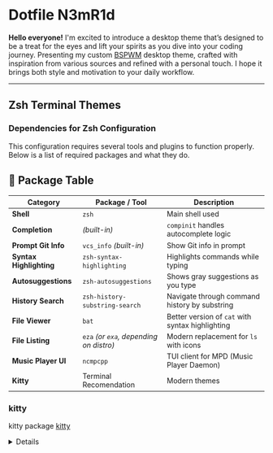# Dotfile N3mR1d

**Hello everyone!**
I'm excited to introduce a desktop theme that’s designed to be a treat for the eyes and lift your spirits as you dive into your coding journey.
Presenting my custom [BSPWM](https://github.com/baskerville/bspwm) desktop theme, crafted with inspiration from various sources and refined with a personal touch. I hope it brings both style and motivation to your daily workflow.

---

## Zsh Terminal Themes 

###  Dependencies for Zsh Configuration

This configuration requires several tools and plugins to function properly. Below is a list of required packages and what they do.

## 🔧 Package Table

| Category             | Package / Tool                            | Description                                                              |
|----------------------|-------------------------------------------|--------------------------------------------------------------------------|
| **Shell**            | `zsh`                                     | Main shell used                                                          |
| **Completion**       | *(built-in)*                              | `compinit` handles autocomplete logic                                    |
| **Prompt Git Info**  | `vcs_info` *(built-in)*                   | Show Git info in prompt                                                  |
| **Syntax Highlighting** | `zsh-syntax-highlighting`             | Highlights commands while typing                                         |
| **Autosuggestions**  | `zsh-autosuggestions`                     | Shows gray suggestions as you type                                       |
| **History Search**   | `zsh-history-substring-search`            | Navigate through command history by substring                           |
| **File Viewer**      | `bat`                                     | Better version of `cat` with syntax highlighting                        |
| **File Listing**     | `eza` *(or `exa`, depending on distro)*   | Modern replacement for `ls` with icons                                   |
| **Music Player UI**  | `ncmpcpp`                                 | TUI client for MPD (Music Player Daemon)                                 |
| **Kitty** | Terminal Recomendation | Modern themes

### kitty
kitty package [kitty](https://github.com/kovidgoyal/kitty)
<details>

Kitty themes full sample with my config
![Kitty Full](/zsh_terminal/image/kittyfull.png)
![kitty file](/zsh_terminal/image/batformat.png)
![kitty wrong](/zsh_terminal/image/wrongcommand.png)
![kitty password](/zsh_terminal/image/rootacces.png)
![kitty ls](/zsh_terminal/image/ezathemes2.png)
![kitty icon](/zsh_terminal/image/ezathemes.png)
![kitty progresbarr](/zsh_terminal/image/progresbar.png)
**install on pacman**

`bash
sudo pacman -S kitty 
`